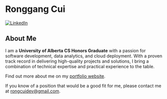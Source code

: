 # Ronggang Cui

[![LinkedIn](https://img.shields.io/badge/LinkedIn-Profile-blue)](http://linkedin.com/in/ronggang-cui/)

## About Me

I am a **University of Alberta CS Honors Graduate** with a passion for software development, data analytics, and cloud deployment. With a proven track record in delivering high-quality projects and solutions, I bring a combination of technical expertise and practical experience to the table.


Find out more about me on my [portfolio website](https://ronggangcui.github.io/).

If you know of a position that would be a good fit for me, please contact me at [rongcuidev@gmail.com](mailto:rongcuidev@gmail.com).
